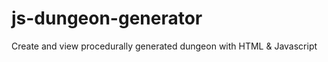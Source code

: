js-dungeon-generator
====================

Create and view procedurally generated dungeon with HTML &amp; Javascript
